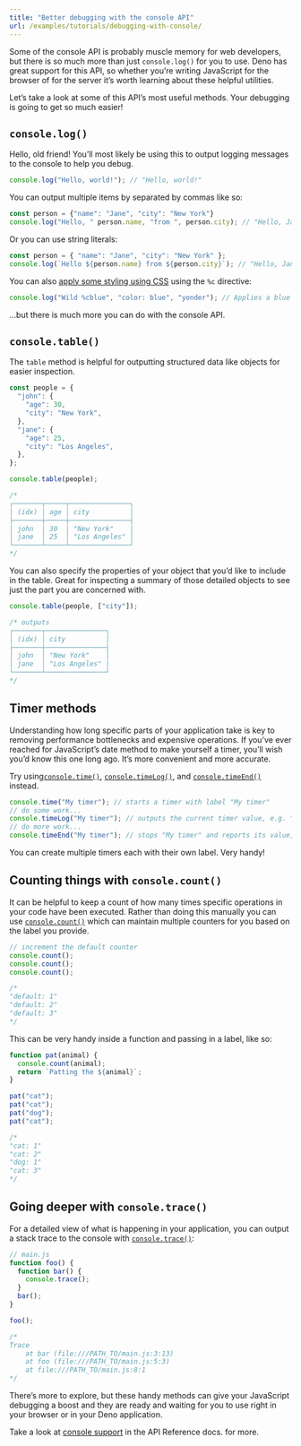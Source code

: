 ```yaml
---
title: "Better debugging with the console API"
url: /examples/tutorials/debugging-with-console/
---
```


Some of the console API is probably muscle memory for web developers, but there
is so much more than just `console.log()` for you to use. Deno has great support
for this API, so whether you’re writing JavaScript for the browser of for the
server it’s worth learning about these helpful utilities.

Let’s take a look at some of this API’s most useful methods. Your debugging is
going to get so much easier!

## `console.log()`

Hello, old friend! You’ll most likely be using this to output logging messages
to the console to help you debug.

```js
console.log("Hello, world!"); // "Hello, world!"
```

You can output multiple items by separated by commas like so:

```jsx
const person = {"name": "Jane", "city": "New York"}
console.log("Hello, " person.name, "from ", person.city); // "Hello, Jane from New York"
```

Or you can use string literals:

```jsx
const person = { "name": "Jane", "city": "New York" };
console.log(`Hello ${person.name} from ${person.city}`); // "Hello, Jane from New York"
```

You can also [apply some styling using CSS](/examples/color_logging/) using the
`%c` directive:

```jsx
console.log("Wild %cblue", "color: blue", "yonder"); // Applies a blue text color to the word "blue"
```

…but there is much more you can do with the console API.

## `console.table()`

The `table` method is helpful for outputting structured data like objects for
easier inspection.

```jsx
const people = {
  "john": {
    "age": 30,
    "city": "New York",
  },
  "jane": {
    "age": 25,
    "city": "Los Angeles",
  },
};

console.table(people);

/*
┌───────┬─────┬───────────────┐
│ (idx) │ age │ city          │
├───────┼─────┼───────────────┤
│ john  │ 30  │ "New York"    │
│ jane  │ 25  │ "Los Angeles" │
└───────┴─────┴───────────────┘
*/
```

You can also specify the properties of your object that you’d like to include in
the table. Great for inspecting a summary of those detailed objects to see just
the part you are concerned with.

```jsx
console.table(people, ["city"]);

/* outputs
┌───────┬───────────────┐
│ (idx) │ city          │
├───────┼───────────────┤
│ john  │ "New York"    │
│ jane  │ "Los Angeles" │
└───────┴───────────────┘
*/
```

## Timer methods

Understanding how long specific parts of your application take is key to
removing performance bottlenecks and expensive operations. If you’ve ever
reached for JavaScript’s date method to make yourself a timer, you’ll wish you’d
know this one long ago. It’s more convenient and more accurate.

Try
using[`console.time()`](https://developer.mozilla.org/en-US/docs/Web/API/console/time_static),
[`console.timeLog()`](https://developer.mozilla.org/en-US/docs/Web/API/console/timeLog_static),
and
[`console.timeEnd()`](https://developer.mozilla.org/en-US/docs/Web/API/console/timeEnd_static)
instead.

```jsx
console.time("My timer"); // starts a timer with label "My timer"
// do some work...
console.timeLog("My timer"); // outputs the current timer value, e.g. "My timer: 9000ms"
// do more work...
console.timeEnd("My timer"); // stops "My timer" and reports its value, e.g. "My timer: 97338ms"
```

You can create multiple timers each with their own label. Very handy!

## Counting things with `console.count()`

It can be helpful to keep a count of how many times specific operations in your
code have been executed. Rather than doing this manually you can use
[`console.count()`](https://developer.mozilla.org/en-US/docs/Web/API/console/count_static)
which can maintain multiple counters for you based on the label you provide.

```jsx
// increment the default counter
console.count();
console.count();
console.count();

/*
"default: 1"
"default: 2"
"default: 3"
*/
```

This can be very handy inside a function and passing in a label, like so:

```jsx
function pat(animal) {
  console.count(animal);
  return `Patting the ${animal}`;
}

pat("cat");
pat("cat");
pat("dog");
pat("cat");

/*
"cat: 1"
"cat: 2"
"dog: 1"
"cat: 3"
*/
```

## Going deeper with `console.trace()`

For a detailed view of what is happening in your application, you can output a
stack trace to the console with
[`console.trace()`](https://developer.mozilla.org/en-US/docs/Web/API/console/trace_static):

```jsx
// main.js
function foo() {
  function bar() {
    console.trace();
  }
  bar();
}

foo();

/*
Trace
    at bar (file:///PATH_TO/main.js:3:13)
    at foo (file:///PATH_TO/main.js:5:3)
    at file:///PATH_TO/main.js:8:1
*/
```

There’s more to explore, but these handy methods can give your JavaScript
debugging a boost and they are ready and waiting for you to use right in your
browser or in your Deno application.

Take a look at [console support](/api/web/~/Console) in the API Reference docs.
for more.
